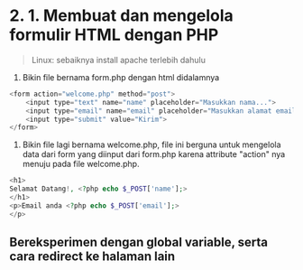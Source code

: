 # 2. 1. Membuat dan mengelola formulir HTML dengan PHP

> Linux: sebaiknya install apache terlebih dahulu

1. Bikin file bernama form.php dengan html didalamnya
```php
<form action="welcome.php" method="post">
    <input type="text" name="name" placeholder="Masukkan nama...">
    <input type="email" name="email" placeholder="Masukkan alamat email..">
    <input type="submit" value="Kirim">
</form>
```

1. Bikin file lagi bernama welcome.php, file ini berguna untuk mengelola data dari form yang diinput dari form.php karena attribute "action" nya menuju pada file welcome.php.
```php
<h1>
Selamat Datang!, <?php echo $_POST['name'];>
</h1>
<p>Email anda <?php echo $_POST['email'];>
</p>
```

## Bereksperimen dengan global variable, serta cara redirect ke halaman lain